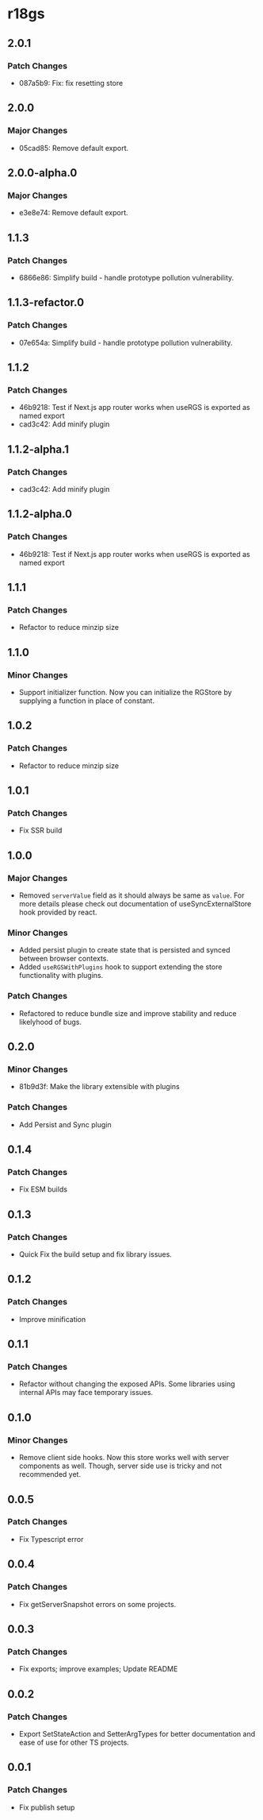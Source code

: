# r18gs

## 2.0.1

### Patch Changes

- 087a5b9: Fix: fix resetting store

## 2.0.0

### Major Changes

- 05cad85: Remove default export.

## 2.0.0-alpha.0

### Major Changes

- e3e8e74: Remove default export.

## 1.1.3

### Patch Changes

- 6866e86: Simplify build - handle prototype pollution vulnerability.

## 1.1.3-refactor.0

### Patch Changes

- 07e654a: Simplify build - handle prototype pollution vulnerability.

## 1.1.2

### Patch Changes

- 46b9218: Test if Next.js app router works when useRGS is exported as named export
- cad3c42: Add minify plugin

## 1.1.2-alpha.1

### Patch Changes

- cad3c42: Add minify plugin

## 1.1.2-alpha.0

### Patch Changes

- 46b9218: Test if Next.js app router works when useRGS is exported as named export

## 1.1.1

### Patch Changes

- Refactor to reduce minzip size

## 1.1.0

### Minor Changes

- Support initializer function. Now you can initialize the RGStore by supplying a function in place of constant.

## 1.0.2

### Patch Changes

- Refactor to reduce minzip size

## 1.0.1

### Patch Changes

- Fix SSR build

## 1.0.0

### Major Changes

- Removed `serverValue` field as it should always be same as `value`. For more details please check out documentation of useSyncExternalStore hook provided by react.

### Minor Changes

- Added persist plugin to create state that is persisted and synced between browser contexts.
- Added `useRGSWithPlugins` hook to support extending the store functionality with plugins.

### Patch Changes

- Refactored to reduce bundle size and improve stability and reduce likelyhood of bugs.

## 0.2.0

### Minor Changes

- 81b9d3f: Make the library extensible with plugins

### Patch Changes

- Add Persist and Sync plugin

## 0.1.4

### Patch Changes

- Fix ESM builds

## 0.1.3

### Patch Changes

- Quick Fix the build setup and fix library issues.

## 0.1.2

### Patch Changes

- Improve minification

## 0.1.1

### Patch Changes

- Refactor without changing the exposed APIs. Some libraries using internal APIs may face temporary issues.

## 0.1.0

### Minor Changes

- Remove client side hooks. Now this store works well with server components as well. Though, server side use is tricky and not recommended yet.

## 0.0.5

### Patch Changes

- Fix Typescript error

## 0.0.4

### Patch Changes

- Fix getServerSnapshot errors on some projects.

## 0.0.3

### Patch Changes

- Fix exports; improve examples; Update README

## 0.0.2

### Patch Changes

- Export SetStateAction and SetterArgTypes for better documentation and ease of use for other TS projects.

## 0.0.1

### Patch Changes

- Fix publish setup
